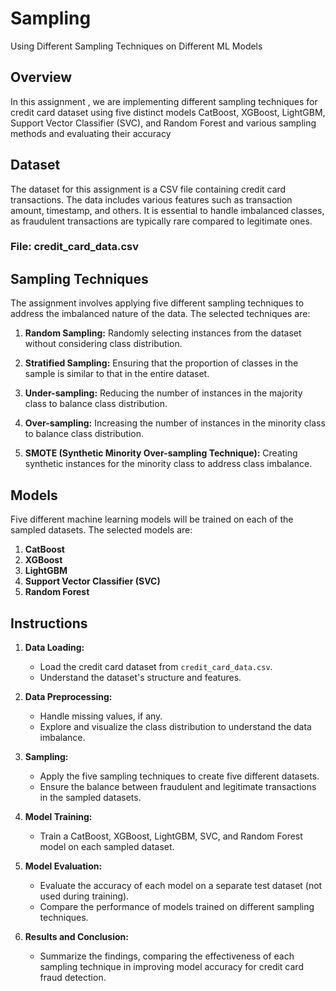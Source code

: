 # Sampling

Using Different Sampling Techniques on Different ML Models

## Overview

In this assignment , we are implementing different sampling techniques for credit card dataset using five distinct models CatBoost,
XGBoost, LightGBM, Support Vector Classifier (SVC), and Random Forest and various sampling methods and evaluating their accuracy

## Dataset

The dataset for this assignment is a CSV file containing credit card transactions. The data includes various features such as transaction amount, timestamp, and others. It is essential to handle imbalanced classes, as fraudulent transactions are typically rare compared to legitimate ones.

### File: credit_card_data.csv

## Sampling Techniques

The assignment involves applying five different sampling techniques to address the imbalanced nature of the data. The selected techniques are:

1. **Random Sampling:** Randomly selecting instances from the dataset without considering class distribution.

2. **Stratified Sampling:** Ensuring that the proportion of classes in the sample is similar to that in the entire dataset.

3. **Under-sampling:** Reducing the number of instances in the majority class to balance class distribution.

4. **Over-sampling:** Increasing the number of instances in the minority class to balance class distribution.

5. **SMOTE (Synthetic Minority Over-sampling Technique):** Creating synthetic instances for the minority class to address class imbalance.

## Models

Five different machine learning models will be trained on each of the sampled datasets. The selected models are:

1. **CatBoost**
2. **XGBoost**
3. **LightGBM**
4. **Support Vector Classifier (SVC)**
5. **Random Forest**

## Instructions

1. **Data Loading:**

   - Load the credit card dataset from `credit_card_data.csv`.
   - Understand the dataset's structure and features.

2. **Data Preprocessing:**

   - Handle missing values, if any.
   - Explore and visualize the class distribution to understand the data imbalance.

3. **Sampling:**

   - Apply the five sampling techniques to create five different datasets.
   - Ensure the balance between fraudulent and legitimate transactions in the sampled datasets.

4. **Model Training:**

   - Train a CatBoost, XGBoost, LightGBM, SVC, and Random Forest model on each sampled dataset.

5. **Model Evaluation:**

   - Evaluate the accuracy of each model on a separate test dataset (not used during training).
   - Compare the performance of models trained on different sampling techniques.

6. **Results and Conclusion:**
   - Summarize the findings, comparing the effectiveness of each sampling technique in improving model accuracy for credit card fraud detection.
